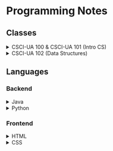 # Programming Notes

## Classes

<details>
	<summary>CSCI-UA 100 & CSCI-UA 101 (Intro CS)</summary>

- [ASCII](./topics/ascii.md)
- [Copy vs. Reference](./topics/copy-vs-ref.md)
- [OOP](./topics/oop.md)

</details>

<details>
	<summary>CSCI-UA 102 (Data Structures)</summary>

- [Intro](./topics/cs102-intro.md)
- [Generics](./topics/cs102-generics.md)
- [Big O Notation](./topics/cs102-big-o.md)
- [Linked Lists](./topics/cs102-linked-list.md)
- [Stacks](./topics/cs102-stack.md)
- [Queues](./topics/cs102-queue.md)
- [Intro to Trees](./topics/cs102-tree.md)
- [BST](./topics/cs102-bst.md)
- Heap
- Sorts
- AVL Tree
- Hash Map

</details>

<!-- remove -->
<!-- - [DFS](./Topics/dfs.md)
- [BFS](./Topics/bfs.md)
- [Binary Search](./Topics/binary_search.md)
- [Knapsack](./Topics/knapsack.md) -->


<!-- may change architecture in the future -->
## Languages

### Backend

<details>
	<summary>Java</summary>

- [Basics](./topics/java-basics.md)
- [Reference Code](./topics/java-code.md)

</details>
<details>
	<summary>Python</summary>

- [Basics](./topics/python-basics.md)
- [Reference Code](./topics/python-code.md)

</details>

### Frontend

<details>
	<summary>HTML</summary>

- [Tags and Elements](./topics/html-tags.md)
- Attributes
- [Semantic Tags](./topics/html-semantics.md)

</details>
<details>
	<summary>CSS</summary>

- WIP

</details>	